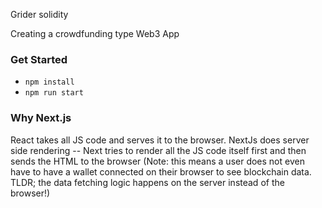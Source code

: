 Grider solidity 

Creating a crowdfunding type Web3 App

### Get Started
- `npm install`
- `npm run start`


### Why Next.js
React takes all JS code and serves it to the browser. NextJs does server side rendering -- Next tries to render all the JS code itself first and then sends the HTML to the browser (Note: this means a user does not even have to have a wallet connected on their browser to see blockchain data. TLDR; the data fetching logic happens on the server instead of the browser!)

